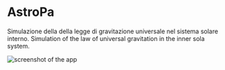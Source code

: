 # AstroPa
Simulazione della della legge di gravitazione universale nel sistema solare interno.
Simulation of the law of universal gravitation in the inner sola system.

![screenshot of the app](https://raw.githubusercontent.com/paolpal/AstroPa/master/img/screenshot.png)

